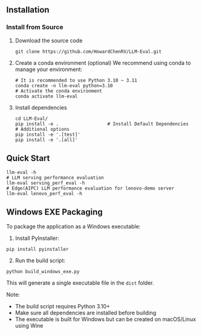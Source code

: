 ## Installation
### Install from Source
1. Download the source code
   ```shell
   git clone https://github.com/HowardChenRV/LLM-Eval.git
   ```

2. Create a conda environment (optional)
   We recommend using conda to manage your environment:
   ```shell
   # It is recommended to use Python 3.10 ~ 3.11
   conda create -n llm-eval python=3.10
   # Activate the conda environment
   conda activate llm-eval
   ```

3. Install dependencies
   ```shell
   cd LLM-Eval/
   pip install -e .                  # Install Default Dependencies
   # Additional options
   pip install -e '.[test]'
   pip install -e '.[all]'           
   ```


## Quick Start
   ```shell
   llm-eval -h
   # LLM serving performance evaluation
   llm-eval serving_perf_eval -h
   # Edge(AIPC) LLM performance evaluation for lenovo-demo server
   llm-eval lenovo_perf_eval -h
   ```

## Windows EXE Packaging

To package the application as a Windows executable:

1. Install PyInstaller:
```shell
pip install pyinstaller
```

2. Run the build script:
```shell
python build_windows_exe.py
```

This will generate a single executable file in the `dist` folder.

Note:
- The build script requires Python 3.10+
- Make sure all dependencies are installed before building
- The executable is built for Windows but can be created on macOS/Linux using Wine